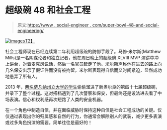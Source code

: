 # 超级碗 48 和社会工程

> 原文:[https://www . social-engineer . com/super-bowl-48-and-social-engineering/](https://www.social-engineer.com/super-bowl-48-and-social-engineering/)

[![images](../Images/cb44946349de59d15aafeebb3f7366f7.png)T2】](https://www.social-engineer.com/wp-content/uploads/2014/02/images.jpeg)

社会工程师现在已经连续第二年利用超级碗的防御手段了。马修·米尔斯(Matthew Mills)是一名阴谋论者和独立记者，他在周日晚上的超级碗 XLVIII MVP 演讲中冲上讲台，对着麦克风说话，然后一名官员赶走了他。米尔斯声称他在进去的路上向几名保安出示了假证件而没有被拘留。米尔斯表现得自信而又时间紧迫，显然成功地愚弄了所有人。

2013 年，[两名萨凡纳州立大学的学生](https://savannahnow.com/news/2013-02-08/savannah-state-students-sneak-super-bowl#.UvAAL_ldWSo)偷偷溜进了新奥尔良的第四十七届超级碗，并录下了整个过程。这对搭档遇到了几次警察和保安，但最终还是设法进去看了中场表演。信心和权利感再次短路了人类的安全机器。

在一个角色中制造自信，并在面临威胁时保持这种自信是社会工程成功的关键。仅仅通过表现出你的归属感和自然的行为，你通常会解除别人的武装，减少更多表演或过多角色扮演的需要。简单往往是最好的！
